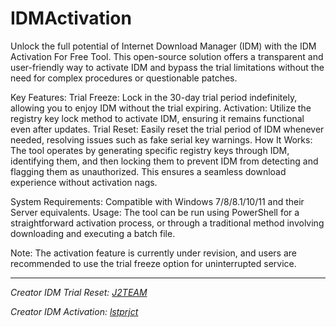 # IDMActivation

Unlock the full potential of Internet Download Manager (IDM) with the IDM Activation For Free Tool. This open-source solution offers a transparent and user-friendly way to activate IDM and bypass the trial limitations without the need for complex procedures or questionable patches.

Key Features:
Trial Freeze: Lock in the 30-day trial period indefinitely, allowing you to enjoy IDM without the trial expiring.
Activation: Utilize the registry key lock method to activate IDM, ensuring it remains functional even after updates.
Trial Reset: Easily reset the trial period of IDM whenever needed, resolving issues such as fake serial key warnings.
How It Works: The tool operates by generating specific registry keys through IDM, identifying them, and then locking them to prevent IDM from detecting and flagging them as unauthorized. This ensures a seamless download experience without activation nags.

System Requirements:
Compatible with Windows 7/8/8.1/10/11 and their Server equivalents.
Usage: The tool can be run using PowerShell for a straightforward activation process, or through a traditional method involving downloading and executing a batch file.

Note: The activation feature is currently under revision, and users are recommended to use the trial freeze option for uninterrupted service.

---

*Creator IDM Trial Reset: [J2TEAM](https://github.com/J2TEAM/idm-trial-reset)*

*Creator IDM Activation: [lstprjct](https://github.com/lstprjct/IDM-Activation-Script)*
